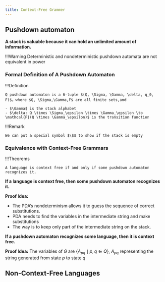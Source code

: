 ```yaml
---
title: Context-Free Grammer
---
```


## Pushdown automaton

**A stack is valuable because it can hold an unlimited amount of information.**

!!!Warning
    Deterministic and nondeterministic pushdown automata are not equivalent in power

### Formal Definition of A Pushdown Automaton

!!!Definition

    Q pushdown automaton is a 6-tuple $(Q, \Sigma, \Gamma, \delta, q_0, F)$，where $Q, \Sigma,\Gamma,F$ are all finite sets,and

    - $\Gamma$ is the stack alphabet
    - $\delta: Q \times \Sigma_\epsilon \times \Gamma_\epsilon \to \mathcal{P}(Q \times \Gamma_\epsilon)$ is the transition function

!!!Remark

    We can put a special symbol $\$$ to show if the stack is empty

### Equivalence with Context-Free Grammars

!!!Theorems

    A language is context free if and only if some pushdown automaton recognizes it.

**If a language is context free, then some pushdown automaton recognizes it.**

**Proof Idea:**

- The PDA’s nondeterminism allows it to guess the sequence of correct substitutions.
- PDA needs to find the variables in the intermediate string and make substitutions
- The way is to keep only part of the intermediate string on the stack.

**If a pushdown automaton recognizes some language, then it is context free.**

**Proof Idea:** The variables of $G$ are $\{A_{pq}\mid p, q \in Q\}$, $A_{pq}$ representing the string generated from state $p$ to state $q$

## Non-Context-Free Languages

